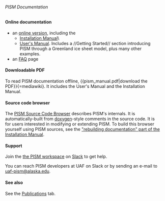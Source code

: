 ###### PISM Documentation

#### Online documentation

* an [online version](http://pism-docs.org/sphinx/), including the
    * [Installation Manual](http://pism-docs.org/sphinx/installation/)\
    * [User's Manual](http://pism-docs.org/sphinx/manual).  Includes a //Getting Started// section introducing PISM through a Greenland ice sheet model, plus many other examples.
* an [FAQ](faq) page

#### Downloadable PDF

To read PISM documentation offline,
{{pism_manual.pdf|download the PDF}}{=mediawiki}. It includes the
User\'s Manual and the Installation Manual.

#### Source code browser

The [PISM Source Code
Browser](http://www.pism-docs.org/doxy/html/index.html) describes
PISM\'s internals. It is automatically-built from
[doxygen](http://www.stack.nl/~dimitri/doxygen/)-style comments in the
source code. It is for users interested in modifying or extending
PISM. To build this browser yourself using PISM sources, see the
[\"rebuilding documentation\" part of the Installation
Manual](http://pism-docs.org/sphinx/installation/documentation.html).

#### Support

Join the [the PISM
workspace](https://join.slack.com/t/uaf-pism/shared_invite/enQtODc3Njc1ODg0ODM5LThmOTEyNjEwN2I3ZTU4YTc5OGFhNGMzOWQ1ZmUzMWUwZDAyMzRlMzBhZDg1NDY5MmQ1YWFjNDU4MDZiNTk3YmE)
on [Slack](https://www.slack.com) to get help.

You can reach PISM developers at UAF on Slack or by sending an e-mail
to [uaf-pism\@alaska.edu](uaf-pism@alaska.edu).

#### See also

See the [Publications](publications) tab.
